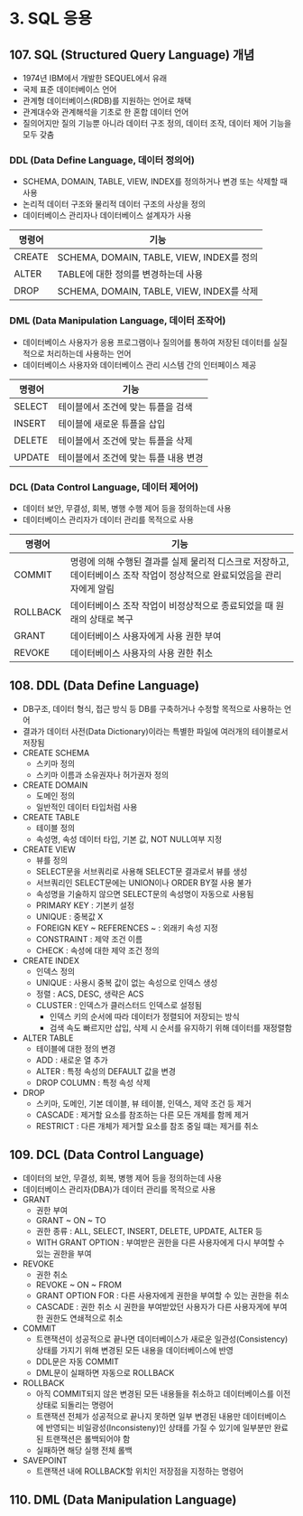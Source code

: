 # 3. SQL 응용
## 107. SQL (Structured Query Language) 개념
- 1974년 IBM에서 개발한 SEQUEL에서 유래
- 국제 표준 데이터베이스 언어
- 관계형 데이터베이스(RDB)를 지원하는 언어로 채택
- 관계대수와 관계해석을 기초로 한 혼합 데이터 언어
- 질의어지만 질의 기능뿐 아니라 데이터 구조 정의, 데이터 조작, 데이터 제어 기능을 모두 갖춤

### DDL (Data Define Language, 데이터 정의어)
- SCHEMA, DOMAIN, TABLE, VIEW, INDEX를 정의하거나 변경 또는 삭제할 때 사용
- 논리적 데이터 구조와 물리적 데이터 구조의 사상을 정의
- 데이터베이스 관리자나 데이터베이스 설계자가 사용

|명령어|기능|
|---|---|
|CREATE|SCHEMA, DOMAIN, TABLE, VIEW, INDEX를 정의|
|ALTER|TABLE에 대한 정의를 변경하는데 사용|
|DROP|SCHEMA, DOMAIN, TABLE, VIEW, INDEX를 삭제|

### DML (Data Manipulation Language, 데이터 조작어)
- 데이터베이스 사용자가 응용 프로그램이나 질의어를 통하여 저장된 데이터를 실질적으로 처리하는데 사용하는 언어
- 데이터베이스 사용자와 데이터베이스 관리 시스템 간의 인터페이스 제공

|명령어|기능|
|---|---|
|SELECT|테이블에서 조건에 맞는 튜플을 검색|
|INSERT|테이블에 새로운 튜플을 삽입|
|DELETE|테이블에서 조건에 맞는 튜플을 삭제|
|UPDATE|테이블에서 조건에 맞는 튜플 내용 변경|

### DCL (Data Control Language, 데이터 제어어)
- 데이터 보안, 무결성, 회복, 병행 수행 제어 등을 정의하는데 사용
- 데이터베이스 관리자가 데이터 관리를 목적으로 사용

|명령어|기능|
|---|---|
|COMMIT|명령에 의해 수행된 결과를 실제 물리적 디스크로 저장하고, 데이터베이스 조작 작업이 정상적으로 완료되었음을 관리자에게 알림|
|ROLLBACK|데이터베이스 조작 작업이 비정상적으로 종료되었을 때 원래의 상태로 복구|
|GRANT|데이터베이스 사용자에게 사용 권한 부여|
|REVOKE|데이터베이스 사용자의 사용 권한 취소|

## 108. DDL (Data Define Language)
- DB구조, 데이터 형식, 접근 방식 등 DB를 구축하거나 수정할 목적으로 사용하는 언어
- 결과가 데이터 사전(Data Dictionary)이라는 특별한 파일에 여러개의 테이블로서 저장됨
- CREATE SCHEMA
    - 스키마 정의
    - 스키마 이름과 소유권자나 허가권자 정의
- CREATE DOMAIN
    - 도메인 정의
    - 일반적인 데이터 타입처럼 사용
- CREATE TABLE
    - 테이블 정의
    - 속성명, 속성 데이터 타입, 기본 값, NOT NULL여부 지정
- CREATE VIEW
    - 뷰를 정의
    - SELECT문을 서브쿼리로 사용해 SELECT문 결과로서 뷰를 생성
    - 서브쿼리인 SELECT문에는 UNION이나 ORDER BY절 사용 불가
    - 속성명을 기술하지 않으면 SELECT문의 속성명이 자동으로 사용됨
    - PRIMARY KEY : 기본키 설정
    - UNIQUE : 중복값 X
    - FOREIGN KEY ~ REFERENCES ~ : 외래키 속성 지정
    - CONSTRAINT : 제약 조건 이름
    - CHECK : 속성에 대한 제약 조건 정의
- CREATE INDEX
    - 인덱스 정의
    - UNIQUE : 사용시 중복 값이 없는 속성으로 인덱스 생성
    - 정렬 : ACS, DESC, 생략은 ACS
    - CLUSTER : 인덱스가 클러스터드 인덱스로 설정됨
        - 인덱스 키의 순서에 따라 데이터가 정렬되어 저장되는 방식
        - 검색 속도 빠르지만 삽입, 삭제 시 순서를 유지하기 위해 데이터를 재정렬함
- ALTER TABLE
    - 테이블에 대한 정의 변경
    - ADD : 새로운 열 추가
    - ALTER : 특정 속성의 DEFAULT 값을 변경
    - DROP COLUMN : 특정 속성 삭제
- DROP
    - 스키마, 도메인, 기본 데이블, 뷰 테이블, 인덱스, 제약 조건 등 제거
    - CASCADE : 제거할 요소를 참조하는 다른 모든 개체를 함께 제거
    - RESTRICT : 다른 개체가 제거할 요소를 참조 중일 떄는 제거를 취소

## 109. DCL (Data Control Language)
- 데이터의 보안, 무결성, 회복, 병행 제어 등을 정의하는데 사용
- 데이터베이스 관리자(DBA)가 데이터 관리를 목적으로 사용
- GRANT
    - 권한 부여
    - GRANT ~ ON ~ TO
    - 권한 종류 : ALL, SELECT, INSERT, DELETE, UPDATE, ALTER 등
    - WITH GRANT OPTION : 부여받은 권한을 다른 사용자에게 다시 부여할 수 있는 권한을 부여
- REVOKE
    - 권한 취소
    - REVOKE ~ ON ~ FROM
    - GRANT OPTION FOR : 다른 사용자에게 권한을 부여할 수 있는 권한을 취소
    - CASCADE : 권한 취소 시 권한을 부여받았던 사용자가 다른 사용자게에 부여한 권한도 연쇄적으로 취소
- COMMIT
    - 트랜잭션이 성공적으로 끝나면 데이터베이스가 새로운 일관성(Consistency) 상태를 가지기 위해 변경된 모든 내용을 데이터베이스에 반영
    - DDL문은 자동 COMMIT
    - DML문이 실패하면 자동으로 ROLLBACK
- ROLLBACK
    - 아직 COMMIT되지 않은 변경된 모든 내용들을 취소하고 데이터베이스를 이전상태로 되돌리는 명령어
    - 트랜잭션 전체가 성공적으로 끝나지 못하면 일부 변경된 내용만 데이터베이스에 반영되는 비일광성(Inconsisteny)인 상태를 가질 수 있기에 일부분만 완료된 트랜잭션은 롤백되어야 함
    - 실패하면 해당 실행 전체 롤백
- SAVEPOINT
    - 트랜잭션 내에 ROLLBACK할 위치인 저장점을 지정하는 명령어

## 110. DML (Data Manipulation Language)